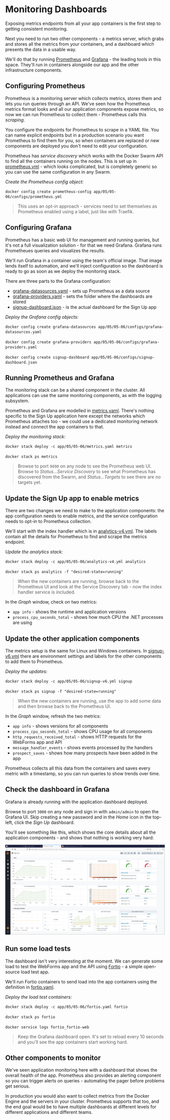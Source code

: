 # Monitoring Dashboards

Exposing metrics endpoints from all your app containers is the first step to getting consistent monitoring.

Next you need to run two other components - a metrics server, which grabs and stores all the metrics from your containers, and a dashboard which presents the data in a usable way.

We'll do that by running [Prometheus](https://prometheus.io) and [Grafana](https://grafana.com) - the leading tools in this space. They'll run in containers alongside our app and the other infrastructure components.


## Configuring Prometheus

Prometheus is a monitoring server which collects metrics, stores them and lets you run queries through an API. We've seen how the Prometheus metrics format looks and all our application components expose metrics, so now we can run Prometheus to collect them - Prometheus calls this _scraping_.

You configure the endpoints for Prometheus to scrape in a YAML file. You can name explicit endpoints but in a production scenario you want Prometheus to find them for you, so when containers are replaced or new components are deployed you don't need to edit your configuration.

Prometheus has _service discovery_ which works with the Docker Swarm API to find all the containers running on the nodes. This is set up in [prometheus.yml](../../app/05/05-06/configs/prometheus.yml) - which looks complicated, but is completely generic so you can use the same configuration in any Swarm. 

_Create the Prometheus config object:_

```
docker config create prometheus-config app/05/05-06/configs/prometheus.yml
```

> This uses an opt-in approach - services need to set themselves as Prometheus enabled using a label, just like with Traefik.

## Configuring Grafana

Prometheus has a basic web UI for management and running queries, but it's not a full visualization solution - for that we need Grafana. Grafana runs Prometheues queries and visualizes the results.

We'll run Grafana in a container using the team's official image. That image lends itself to automation, and we'll inject configuration so the dashboard is ready to go as soon as we deploy the monitoring stack.

There are three parts to the Grafana configuration:

* [grafana-datasources.yaml](../../app/05/05-06/configs/grafana-datasources.yaml) - sets up Prometheus as a data source
* [grafana-providers.yaml](../../app/05/05-06/configs/grafana-providers.yaml) - sets the folder where the dashboards are stored
* [signup-dashboard.json](../../app/05/05-06/configs/signup-dashboard.json) - is the actual dashboard for the Sign Up app

_Deploy the Grafana config objects:_

```
docker config create grafana-datasources app/05/05-06/configs/grafana-datasources.yaml

docker config create grafana-providers app/05/05-06/configs/grafana-providers.yaml

docker config create signup-dashboard app/05/05-06/configs/signup-dashboard.json
```

## Running Prometheus and Grafana

The monitoring stack can be a shared component in the cluster. All applications can use the same monitoring components, as with the logging subsystem.

Prometheus and Grafana are modelled in [metrics.yaml](../../app/05/05-06/metrics.yaml). There's nothing specific to the Sign Up application here except the networks which Prometheus attaches too - we could use a dedicated monitoring network instead and connect the app containers to that.

_Deploy the monitoring stack:_

```
docker stack deploy -c app/05/05-06/metrics.yaml metrics

docker stack ps metrics
```

> Browse to port `9090` on any node to see the Prometheus web UI. Browse to _Status...Service Discovery_ to see what Prometheus has discovered from the Swarm, and _Status...Targets_ to see there are no targets yet.

## Update the Sign Up app to enable metrics

There are two changes we need to make to the application components: the app configuration needs to enable metrics, and the service configuration needs to opt-in to Prometheus collection.

We'll start with the index handler which is in [analytics-v4.yml](../../app/05/05-06/analytics-v4.yml). The labels contain all the details for Prometheus to find and scrape the metrics endpoint.

_Update the analytics stack:_

```
docker stack deploy -c app/05/05-06/analytics-v4.yml analytics

docker stack ps analytics -f "desired-state=running"
```

> When the new containers are running, browse back to the Prometheus UI and look at the Service Discovery tab - now the index handler service is included.

In the _Graph_ window, check on two metrics:

* `app info` - shows the runtime and application versions
* `process_cpu_seconds_total` - shows how much CPU the .NET processes are using

## Update the other application components

The metrics setup is the same for Linux and Windows containers. In [signup-v6.yml](../../app/05/05-06/signup-v6.yml) there are environment settings and labels for the other components to add them to Prometheus.

_Deploy the updates:_

```
docker stack deploy -c app/05/05-06/signup-v6.yml signup

docker stack ps signup -f "desired-state=running"
```

> When the new containers are running, use the app to add some data and then browse back to the Prometheus UI.

In the _Graph_ window, refresh the two metrics:

* `app info` - shows versions for all components
* `process_cpu_seconds_total` - shows CPU usage for all components
* `http_requests_received_total` - shows HTTP requests for the WebForms app and API
* `message_handler_events` - shows events processed by the handlers
* `prospect_saves` - shows how many prospects have been added in the app

Prometheus collects all this data from the containers and saves every metric with a timestamp, so you can run queries to show trends over time.

## Check the dashboard in Grafana

Grafana is already running with the application dashboard deployed. 

Browse to port `3000` on any node and sign in with `admin/admin` to open the Grafana UI. Skip creating a new password and in the _Home_ icon in the top-left, click the _Sign Up_ dashboard.

You'll see something like this, which shows the core details about all the application components - and shows that nothing is working very hard:

![The Sign Up dashboard in Grafana](img/05-06/grafana-1.png)


## Run some load tests

The dashboard isn't very interesting at the moment. We can generate some load to test the WebForms app and the API using [Fortio](http://fortio.org) - a simple open-source load test app.

We'll run Fortio containers to send load into the app containers using the definition in [fortio.yaml](../../app/05/05-06/fortio.yaml).

_Deploy the load test containers:_

```
docker stack deploy -c app/05/05-06/fortio.yaml fortio

docker stack ps fortio

docker service logs fortio_fortio-web
```

> Keep the Grafana dashboard open. It's set to reload every 10 seconds and you'll see the app containers start working hard.

## Other components to monitor

We've seen application monitoring here with a dashboard that shows the overall health of the app. Prometheus also provides an alerting component so you can trigger alerts on queries - automating the pager before problems get serious.

In production you would also want to collect metrics from the Docker Engine and the servers in your cluster. Prometheus supports that too, and the end goal would be to have multiple dashboards at different levels for different applications and different teams.